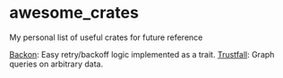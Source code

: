 # awesome_crates
My personal list of useful crates for future reference

[Backon](https://github.com/Xuanwo/backon): Easy retry/backoff logic implemented as a trait.
[Trustfall](https://github.com/obi1kenobi/trustfall): Graph queries on arbitrary data.
